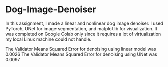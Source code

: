 # Dog-Image-Denoiser

In this assignment, I made a linear and nonlinear dog image denoiser. I used PyTorch, UNet for image segmentation, and matplotlib for visualization. It was completed on Google Colab only since it requires a lot of virtualization my local Linux machine could not handle.

The Validator Means Squared Error for denoising using linear model was 0.0026
The Validator Means Squared Error for denoising using UNet was 0.0097

